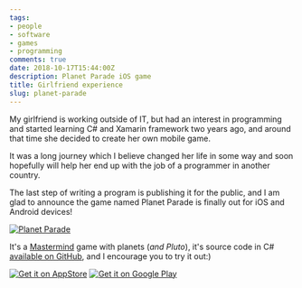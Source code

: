 ```yaml
---
tags:
- people
- software
- games
- programming
comments: true
date: 2018-10-17T15:44:00Z
description: Planet Parade iOS game
title: Girlfriend experience
slug: planet-parade
---
```

My girlfriend is working outside of IT, but had an interest in programming and started learning C# and Xamarin framework two years ago, and around that time she decided to create her own mobile game.

It was a long journey which I believe changed her life in some way and soon hopefully will help her end up with the job of a programmer in another country.

The last step of writing a program is publishing it for the public, and I am glad to announce the game named Planet Parade is finally out for iOS and Android devices!

[![Planet Parade](images/posts/planet_parade.jpg#center)](https://itunes.apple.com/app/planet-parade/id1438973148?mt=8)

It's a [Mastermind](https://en.wikipedia.org/wiki/Mastermind_(board_game)) game with planets (*and Pluto*), it's source code in C# [available on GitHub](https://github.com/Ksinia/PlanetParade), and I encourage you to try it out:)

[![Get it on AppStore](images/posts/appstore-lrg.svg)](https://itunes.apple.com/app/planet-parade/id1438973148?mt=8)
[![Get it on Google Play](images/posts/en_generic_rgb_wo_45.png)](https://play.google.com/store/apps/details?id=net.ksinia.planetparade)
<!--more-->

